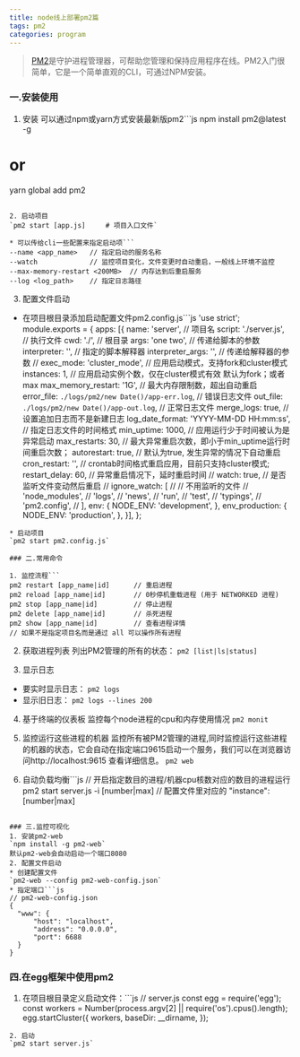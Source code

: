 ```yaml
---
title: node线上部署pm2篇
tags: pm2
categories: program
---
```


> [PM2](http://pm2.keymetrics.io/docs/usage/quick-start/#42-starts)是守护进程管理器，可帮助您管理和保持应用程序在线。PM2入门很简单，它是一个简单直观的CLI，可通过NPM安装。

<!--more-->

### 一.安装使用

1. 安装
可以通过npm或yarn方式安装最新版pm2```js
npm install pm2@latest -g
# or
yarn global add pm2
```

2. 启动项目
`pm2 start [app.js]     # 项目入口文件`

* 可以传给cli一些配置来指定启动项```
--name <app_name>   // 指定启动的服务名称
--watch             // 监控项目变化，文件变更时自动重启，一般线上环境不监控
--max-memory-restart <200MB>  // 内存达到后重启服务
--log <log_path>    // 指定日志路径
```

3. 配置文件启动
* 在项目根目录添加启动配置文件pm2.config.js```js
'use strict';
module.exports = {
  apps: [{
    name: 'server', // 项目名
    script: './server.js', // 执行文件
    cwd: './', // 根目录
    args: 'one two', // 传递给脚本的参数
    interpreter: '', // 指定的脚本解释器
    interpreter_args: '', // 传递给解释器的参数      //
    exec_mode: 'cluster_mode', // 应用启动模式，支持fork和cluster模式
    instances: 1, // 应用启动实例个数，仅在cluster模式有效 默认为fork；或者 max
    max_memory_restart: '1G', // 最大内存限制数，超出自动重启
    error_file: `./logs/pm2/new Date()/app-err.log`, // 错误日志文件
    out_file: `./logs/pm2/new Date()/app-out.log`, // 正常日志文件
    merge_logs: true, // 设置追加日志而不是新建日志
    log_date_format: 'YYYY-MM-DD HH:mm:ss', // 指定日志文件的时间格式
    min_uptime: 1000, // 应用运行少于时间被认为是异常启动
    max_restarts: 30, // 最大异常重启次数，即小于min_uptime运行时间重启次数；
    autorestart: true, // 默认为true, 发生异常的情况下自动重启
    cron_restart: '', // crontab时间格式重启应用，目前只支持cluster模式;
    restart_delay: 60, // 异常重启情况下，延时重启时间      //
    watch: true, // 是否监听文件变动然后重启      //
    ignore_watch: [ //   // 不用监听的文件      //
      'node_modules', //   'logs',      //
      'news', //
      'run', //
      'test', //
      'typings', //
      'pm2.config', //
    ],
    env: {
      NODE_ENV: 'development',
    },
    env_production: {
      NODE_ENV: 'production',
    },
  }],
};
```
* 启动项目
`pm2 start pm2.config.js`

### 二.常用命令

1. 监控流程```
pm2 restart [app_name|id]      // 重启进程
pm2 reload [app_name|id]       // 0秒停机重载进程 (用于 NETWORKED 进程)
pm2 stop [app_name|id]         // 停止进程
pm2 delete [app_name|id]       // 杀死进程
pm2 show [app_name|id]         // 查看进程详情
// 如果不是指定项目名而是通过 all 可以操作所有进程
```

2. 获取进程列表
列出PM2管理的所有的状态：
`pm2 [list|ls|status]`

3. 显示日志
* 要实时显示日志：
`pm2 logs`
* 显示旧日志：
`pm2 logs --lines 200`

4. 基于终端的仪表板
监控每个node进程的cpu和内存使用情况
`pm2 monit`

5. 监控运行这些进程的机器
监控所有被PM2管理的进程,同时监控运行这些进程的机器的状态，它会自动在指定端口9615启动一个服务，我们可以在浏览器访问http://localhost:9615 查看详细信息。
`pm2 web`

6. 自动负载均衡```js
// 开启指定数目的进程/机器cpu核数对应的数目的进程运行
pm2 start server.js -i [number|max]
// 配置文件里对应的
"instance": [number|max]
```

### 三.监控可视化
1. 安装pm2-web
`npm install -g pm2-web`
默认pm2-web会自动启动一个端口8080
2. 配置文件启动
* 创建配置文件
`pm2-web --config pm2-web-config.json`
* 指定端口```js
// pm2-web-config.json
{
  "www": {
      "host": "localhost",
      "address": "0.0.0.0",
      "port": 6688
  }                         
}
```

### 四.在egg框架中使用pm2
1. 在项目根目录定义启动文件：```js
// server.js
const egg = require('egg');
const workers = Number(process.argv[2] || require('os').cpus().length);
egg.startCluster({
  workers,
  baseDir: __dirname,
});
```
2. 启动
`pm2 start server.js`




















